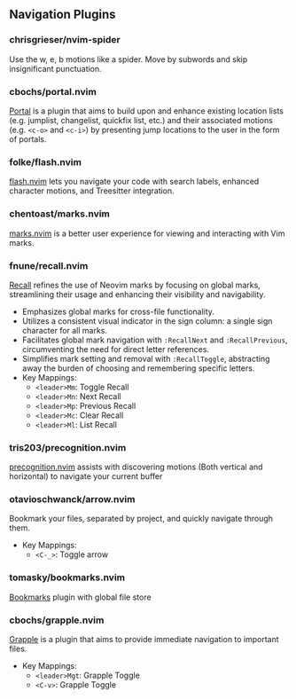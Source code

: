 
## Navigation Plugins

### chrisgrieser/nvim-spider

Use the w, e, b motions like a spider. Move by subwords and skip insignificant punctuation.

### cbochs/portal.nvim

[Portal](https://github.com/cbochs/portal.nvim) is a plugin that aims to build upon and enhance existing location lists 
(e.g. jumplist, changelist, quickfix list, etc.) and their associated motions (e.g. `<c-o>` and `<c-i>`)
by presenting jump locations to the user in the form of portals.

### folke/flash.nvim

[flash.nvim](https://github.com/folke/flash.nvim) lets you navigate your code with search labels, enhanced character motions, and Treesitter integration.


### chentoast/marks.nvim

[marks.nvim](https://github.com/chentoast/marks.nvim) is a better user experience for viewing and interacting with Vim marks.


### fnune/recall.nvim

[Recall](https://github.com/fnune/recall.nvim) refines the use of Neovim marks by focusing on global marks, streamlining their usage and enhancing their visibility and navigability.

- Emphasizes global marks for cross-file functionality.
- Utilizes a consistent visual indicator in the sign column: a single sign character for all marks.
- Facilitates global mark navigation with `:RecallNext` and `:RecallPrevious`, circumventing the need for direct letter references.
- Simplifies mark setting and removal with `:RecallToggle`, abstracting away the burden of choosing and remembering specific letters.
- Key Mappings:
    - `<leader>Mm`: Toggle Recall
    - `<leader>Mn`: Next Recall
    - `<leader>Mp`: Previous Recall
    - `<leader>Mc`: Clear Recall
    - `<leader>Ml`: List Recall

### tris203/precognition.nvim

[precognition.nvim](https://github.com/tris203/precognition.nvim) assists with discovering motions (Both vertical and horizontal) to navigate your current buffer


### otavioschwanck/arrow.nvim

Bookmark your files, separated by project, and quickly navigate through them.

- Key Mappings:
    - `<C-_>`: Toggle arrow


### tomasky/bookmarks.nvim

[Bookmarks](https://github.com/tomasky/bookmarks.nvim) plugin with global file store


### cbochs/grapple.nvim

[Grapple](https://github.com/cbochs/grapple.nvim) is a plugin that aims to provide immediate navigation to important files.

- Key Mappings:
    - `<leader>Mgt`: Grapple Toggle
    - `<C-v>`: Grapple Toggle

### 



